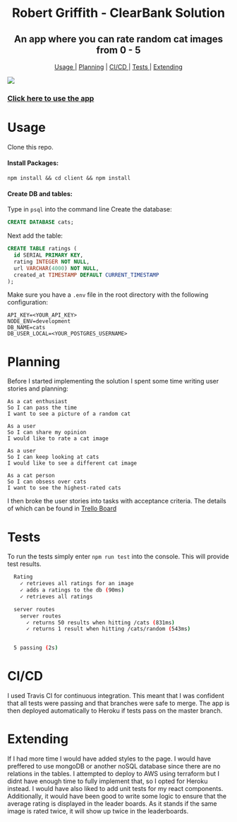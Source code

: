 <h1 align=center>Robert Griffith - ClearBank Solution</h1>

<h2 align=center>An app where you can rate random cat images from 0 - 5</h2>

<div align="center">

[Usage ](#usage) |
[Planning](#planning) |
[CI/CD ](#CI/CD) |
[Tests ](#Tests) |
[Extending](#extending)

</div>
<img src="https://travis-ci.com/bibbycodes/rate-my-cat.svg?branch=master">

<h3><a href="https://rate-my-cat.herokuapp.com/">Click here to use the app<a></h3>
  
# Usage
Clone this repo.

#### Install Packages:
`npm install && cd client && npm install`
#### Create DB and tables:
Type in `psql` into the command line
Create the database:

```sql
CREATE DATABASE cats;
``` 

Next add the table:
```sql
CREATE TABLE ratings (
  id SERIAL PRIMARY KEY,
  rating INTEGER NOT NULL,
  url VARCHAR(4000) NOT NULL,
  created_at TIMESTAMP DEFAULT CURRENT_TIMESTAMP
);
```

Make sure you have a `.env` file in the root directory with the following configuration:
```
API_KEY=<YOUR_API_KEY>
NODE_ENV=development
DB_NAME=cats
DB_USER_LOCAL=<YOUR_POSTGRES_USERNAME>
```

# Planning
Before I started implementing the solution I spent some time writing user stories and planning:

```
As a cat enthusiast
So I can pass the time
I want to see a picture of a random cat

As a user
So I can share my opinion
I would like to rate a cat image

As a user
So I can keep looking at cats
I would like to see a different cat image

As a cat person
So I can obsess over cats
I want to see the highest-rated cats
```

I then broke the user stories into tasks with acceptance criteria. The details of which can be found in <a href="https://trello.com/b/B6mmLRAm/rate-my-cat">Trello Board</a>


# Tests

To run the tests simply enter `npm run test` into the console. This will provide test results.

```bash
  Rating
    ✓ retrieves all ratings for an image
    ✓ adds a ratings to the db (90ms)
    ✓ retrieves all ratings

  server routes
    server routes
      ✓ returns 50 results when hitting /cats (831ms)
      ✓ returns 1 result when hitting /cats/random (543ms)


  5 passing (2s)
```

# CI/CD
I used Travis CI for continuous integration. This meant that I was confident that all tests were passing and that branches were safe to merge.
The app is then deployed automatically to Heroku if tests pass on the master branch.


# Extending

If I had more time I would have added styles to the page. I would have preffered to use mongoDB or another noSQL database since there are no relations in the tables. I attempted to deploy to AWS using terraform but I didnt have enough time to fully implement that, so I opted for Heroku instead. I would have also liked to add unit tests for my react components. Additionally, it would have been good to write some logic to ensure that the average rating is displayed in the leader boards. As it stands if the same image is rated twice, it will show up twice in the leaderboards.